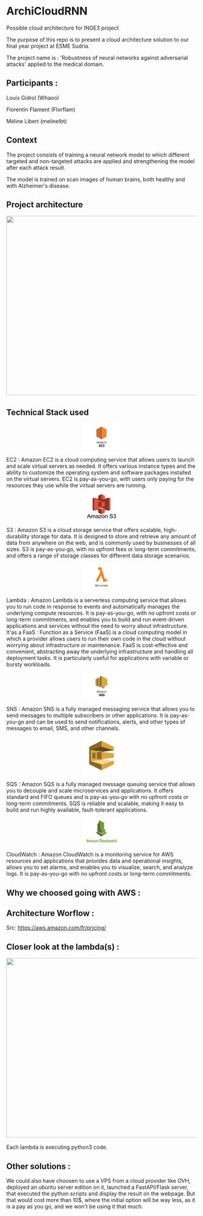 # ArchiCloudRNN
Possible cloud architecture for INGE3 project 

The purpose of this repo is to present a cloud architecture solution to our final year project at ESME Sudria. 

The project name is : 'Robustness of neural networks against adversarial attacks' applied to the medical domain.

## Participants :
Louis Gidrol (Whaoo)

Florentin Flament (Florflam)

Méline Libert (melinelbt)

## Context

The project consists of training a neural network model to which different targeted and non-targeted attacks are applied and strengthening the model after each attack result. 

The model is trained on scan images of human brains, both healthy and with Alzheimer's disease.

## Project architecture 

<p align="center">
  <img width="800" height="475" src="https://github.com/Whaoo/ArchiCloudRNN/blob/main/images/Pr%C3%A9sentation2.jpg?raw=true">
</p>

## Technical Stack used

<p align="center">
  <img width="100" height="70" src="https://github.com/Whaoo/ArchiCloudRNN/blob/main/images/EC2_amazon.png?raw=true">
</p>
EC2 : Amazon EC2 is a cloud computing service that allows users to launch and scale virtual servers as needed. It offers various instance types and the ability to customize the operating system and software packages installed on the virtual servers. EC2 is pay-as-you-go, with users only paying for the resources they use while the virtual servers are running.

<p align="center">
  <img width="100" height="70" src="https://github.com/Whaoo/ArchiCloudRNN/blob/main/images/S3_amazon.png?raw=true">
</p>
S3 : Amazon S3 is a cloud storage service that offers scalable, high-durability storage for data. It is designed to store and retrieve any amount of data from anywhere on the web, and is commonly used by businesses of all sizes. S3 is pay-as-you-go, with no upfront fees or long-term commitments, and offers a range of storage classes for different data storage scenarios.

<p align="center">
  <img width="100" height="70" src="https://github.com/Whaoo/ArchiCloudRNN/blob/main/images/lambda.png?raw=true">
</p>
Lambda : Amazon Lambda is a serverless computing service that allows you to run code in response to events and automatically manages the underlying compute resources. It is pay-as-you-go, with no upfront costs or long-term commitments, and enables you to build and run event-driven applications and services without the need to worry about infrastructure.
It'as a FaaS : Function as a Service (FaaS) is a cloud computing model in which a provider allows users to run their own code in the cloud without worrying about infrastructure or maintenance. FaaS is cost-effective and convenient, abstracting away the underlying infrastructure and handling all deployment tasks. It is particularly useful for applications with variable or bursty workloads.

<p align="center">
  <img width="100" height="70" src="https://github.com/Whaoo/ArchiCloudRNN/blob/main/images/amazon_sns.png?raw=true">
</p>
SNS : Amazon SNS is a fully managed messaging service that allows you to send messages to multiple subscribers or other applications. It is pay-as-you-go and can be used to send notifications, alerts, and other types of messages to email, SMS, and other channels.

<p align="center">
  <img width="100" height="100" src="https://github.com/Whaoo/ArchiCloudRNN/blob/main/images/amazon-sqs_512.png?raw=true">
</p>
SQS : Amazon SQS is a fully managed message queuing service that allows you to decouple and scale microservices and applications. It offers standard and FIFO queues and is pay-as-you-go with no upfront costs or long-term commitments. SQS is reliable and scalable, making it easy to build and run highly available, fault-tolerant applications.

<p align="center">
  <img width="100" height="70" src="https://github.com/Whaoo/ArchiCloudRNN/blob/main/images/amazon_cloudwatch.png?raw=true">
</p>
CloudWatch : 
Amazon CloudWatch is a monitoring service for AWS resources and applications that provides data and operational insights, allows you to set alarms, and enables you to visualize, search, and analyze logs. It is pay-as-you-go with no upfront costs or long-term commitments.

## Why we choosed going with AWS :

## Architecture Worflow :


Src: https://aws.amazon.com/fr/pricing/

## Closer look at the lambda(s) : 

<p align="center">
  <img width="800" height="475" src="https://github.com/Whaoo/ArchiCloudRNN/blob/main/images/Pr%C3%A9sentation2_2.jpg?raw=true">
</p>

Each lambda is executing python3 code. 

## Other solutions :

We could also have choosen to use a VPS from a cloud provider like OVH, deployed an ubuntu server edition on it, launched a FastAPI/Flask server, that executed the python scripts and display the result on the webpage. But that would cost more than 10$, where the initial option will be way less, as it is a pay as you go, and we won't be using it that much. 
